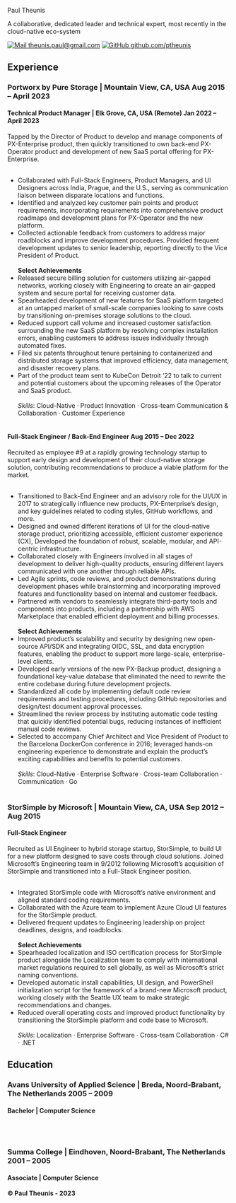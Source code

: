 <link rel="stylesheet" type="text/css" href="resume.css">

<span class="name">Paul Theunis</span>

<span class="bio">
A collaborative, dedicated leader and technical expert, most recently in the cloud-native eco-system
</span>

<span class="info">

[![Mail](https://simpleicons.org/icons/minutemailer.svg) theunis.paul@gmail.com](mailto:theunis.paul@gmail.com)
[![GitHub](https://simpleicons.org/icons/github.svg) github.com/ptheunis](https://github.com/ptheunis)

</span>

<span class="experience">

## Experience

### Portworx by Pure Storage | <location> Mountain View, CA, USA </location> <time> Aug 2015 – April 2023 </time>
#### Technical Product Manager | <location> Elk Grove, CA, USA (Remote) <time> Jan 2022 – April 2023 </time>

Tapped by the Director of Product to develop and manage components of PX-Enterprise product, then quickly transitioned to own back-end PX-Operator product and development of new SaaS portal offering for PX-Enterprise.<br><br>

* Collaborated with Full-Stack Engineers, Product Managers, and UI Designers across India, Prague, and the U.S., serving as communication liaison between disparate locations and functions.
* Identified and analyzed key customer pain points and product requirements, incorporating requirements into comprehensive product roadmaps and development plans for PX-Operator and the new platform.
* Collected actionable feedback from customers to address major roadblocks and improve development procedures. Provided frequent development updates to senior leadership, reporting directly to the Vice President of Product.
<br><br>
**Select Achievements**
* Released secure billing solution for customers utilizing air-gapped networks, working closely with Engineering to create an air-gapped system and secure portal for receiving customer data.
* Spearheaded development of new features for SaaS platform targeted at an untapped market of small-scale companies looking to save costs by transitioning on-premises storage solutions to the cloud.
* Reduced support call volume and increased customer satisfaction surrounding the new SaaS platform by resolving complex installation errors, enabling customers to address issues individually through automated fixes.
* Filed six patents throughout tenure pertaining to containerized and distributed storage systems that improved efficiency, data management, and disaster recovery plans.
* Part of the product team sent to KubeCon Detroit ‘22 to talk to current and potential customers about the upcoming releases of the Operator and SaaS product.
<br><br>
*Skills*: Cloud-Native · Product Innovation · Cross-team Communication & Collaboration · Customer Experience
<br><br>

#### Full-Stack Engineer / Back-End Engineer <time> Aug 2015 – Dec 2022 </time>

Recruited as employee #9 at a rapidly growing technology startup to support early design and development of their cloud-native storage solution, contributing recommendations to produce a viable platform for the market.<br><br>

* Transitioned to Back-End Engineer and an advisory role for the UI/UX  in 2017 to strategically influence new products, PX-Enterprise’s design, and key guidelines related to coding styles, GitHub workflows, and more.
* Designed and owned different iterations of UI for the cloud-native storage product, prioritizing accessible, efficient customer experience (CX), Developed the foundation of robust, scalable, modular, and API-centric infrastructure.
* Collaborated closely with Engineers involved in all stages of development to deliver high-quality products, ensuring different layers communicated with one another through reliable APIs.
* Led Agile sprints, code reviews, and product demonstrations during development phases while brainstorming and incorporating improved features and functionality based on internal and customer feedback.
* Partnered with vendors to seamlessly integrate third-party tools and components into products, including a partnership with AWS Marketplace that enabled efficient deployment and billing processes.
<br><br>
**Select Achievements**
* Improved product’s scalability and security by designing new open-source API/SDK and integrating OIDC, SSL, and data encryption features, enabling the product to support more large-scale, enterprise-level clients.
* Developed early versions of the new PX-Backup product, designing a foundational key-value database that eliminated the need to rewrite the entire codebase during future development projects.
* Standardized all code by implementing default code review requirements and testing procedures, including GitHub repositories and design/test document approval processes.
* Streamlined the review process by instituting automatic code testing that quickly identified potential bugs, reducing instances of inefficient manual code reviews.
* Selected to accompany Chief Architect and Vice President of Product to the Barcelona DockerCon conference in 2016; leveraged hands-on engineering experience to demonstrate and explain the product’s exciting capabilities and benefits to potential customers.
<br><br>
*Skills*: Cloud-Native · Enterprise Software · Cross-team Collaboration · Communication · Go
<br><br>

### StorSimple by Microsoft | <location> Mountain View, CA, USA </location> <time> Sep 2012 – Aug 2015 </time>
#### Full-Stack Engineer

Recruited as UI Engineer to hybrid storage startup, StorSimple, to build UI for a new platform designed to save costs through cloud solutions. Joined Microsoft’s Engineering team in 9/2012 following Microsoft’s acquisition of StorSimple and transitioned into a Full-Stack Engineer position.<br><br>

* Integrated StorSimple code with Microsoft’s native environment and aligned standard coding requirements. 
* Collaborated with the Azure team to implement Azure Cloud UI features for the StorSimple product.
* Delivered frequent updates to Engineering leadership on project deadlines, designs, and roadblocks.
<br><br>
**Select Achievements**
* Spearheaded localization and ISO certification process for StorSimple product alongside the Localization team to comply with international market regulations required to sell globally, as well as Microsoft’s strict naming conventions.
* Developed automatic install capabilities, UI design, and PowerShell initialization script for the framework of a brand-new Microsoft product, working closely with the Seattle UX team to make strategic recommendations and changes. 
* Reduced overall operating costs and improved product functionality by transitioning the StorSimple platform and code base to Microsoft.
<br><br>
*Skills*: Localization · Enterprise Software · Cross-team Collaboration · C# · .NET
</span>

<span class="education">

## Education

### Avans University of Applied Science | <location> Breda, Noord-Brabant, The Netherlands </location> <time> 2005 – 2009 </time>
#### Bachelor | Computer Science
<br><br>

### Summa College | <location> Eindhoven, Noord-Brabant, The Netherlands </location> <time> 2001 – 2005 </time>
#### Associate | Computer Science

</span>

<span class="footer">
    <p> 
        <b>©️ Paul Theunis - 2023</b>
    </p>
</span>